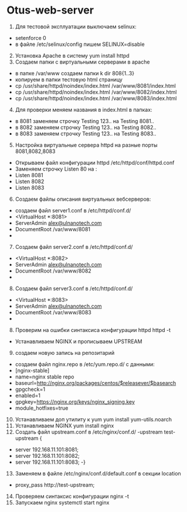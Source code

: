 # Otus-web-server
1. Для тестовой эксплуатации выключаем selinux:
- setenforce 0
- в файле /etc/selinux/config пишем SELINUX=disable 
2. Установка Apache в систему   yum install httpd
3. Создаем папки с виртуальными серверами в apache   
- в папке /var/www создаем папки k dir 808{1..3}
- копируем в папки тестовую html страницу
- cp /usr/share/httpd/noindex/index.html /var/www/8081/index.html
- cp /usr/share/httpd/noindex/index.html /var/www/8082/index.html
- cp /usr/share/httpd/noindex/index.html /var/www/8083/index.html
4. Для проверки меняем названия в index.html в папках:
- в 8081 заменяем строчку Testing 123.. на Testing 8081..
- в 8082 заменяем строчку Testing 123.. на Testing 8082..
- в 8083 заменяем строчку Testing 123.. на Testing 8083..
5. Настройка виртуальные сервера httpd на разные порты 8081,8082,8083
- Открываем файл конфигурации httpd /etc/httpd/conf/httpd.conf
- Заменяем строчку Listen 80 на :
- Listen 8081
- Listen 8082
- Listen 8083
6. Создаем файлы описания виртуальных вебсерверов:
-  создаем файл server1.conf в /etc/httpd/conf.d/
-  <VirtualHost *:8081>
-  ServerAdmin alex@ulnanotech.com
-  DocumentRoot /var/www/8081
-  </VirtualHost>
7. Cоздаем файл server2.conf в /etc/httpd/conf.d/
-  <VirtualHost *:8082>
-  ServerAdmin alex@ulnanotech.com
-  DocumentRoot /var/www/8082
-  </VirtualHost>
8. Cоздаем файл server3.conf в /etc/httpd/conf.d/
-  <VirtualHost *:8083>
-  ServerAdmin alex@ulnanotech.com
-  DocumentRoot /var/www/8083
-  </VirtualHost>
8. Проверим на ошибки синтаксиса конфигурации httpd    httpd -t
- Устанавливаем NGINX и прописываем UPSTREAM
9. создаем новую запись на репозитарий
- создаем файл nginx.repo в /etc/yum.repo.d/ c данными:
- [nginx-stable]
- name=nginx stable repo
- baseurl=http://nginx.org/packages/centos/$releasever/$basearch
- gpgcheck=1
- enabled=1
- gpgkey=https://nginx.org/keys/nginx_signing.key
- module_hotfixes=true
10. Устанавливаем доп утилиту к yum   yum install yum-utils.noarch
11. Устанавливаем NGINX    yum install nginx
12. Создать файл upstream.conf в /etc/nginx/conf.d/
-upstream test-upstream {
-    server 192.168.11.101:8081;
-    server 192.168.11.101:8082;
-    server 192.168.11.101:8083;
-}
13. Заменяем в файле /etc/nginx/conf.d/default.conf в секции location
- proxy_pass http://test-upstream;
14. Проверяем синтаксис конфигурации nginx -t
15. Запускаем nginx     systemctl start nginx
